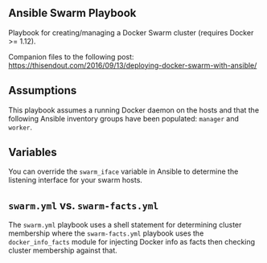 ## Ansible Swarm Playbook

Playbook for creating/managing a Docker Swarm cluster (requires Docker >= 1.12).

Companion files to the following post: https://thisendout.com/2016/09/13/deploying-docker-swarm-with-ansible/

## Assumptions

This playbook assumes a running Docker daemon on the hosts and that the following Ansible inventory groups have been populated: `manager` and `worker`.

## Variables

You can override the `swarm_iface` variable in Ansible to determine the listening interface for your swarm hosts.

## `swarm.yml` vs. `swarm-facts.yml`

The `swarm.yml` playbook uses a shell statement for determining cluster membership where the `swarm-facts.yml` playbook uses the `docker_info_facts` module for injecting Docker info as facts then checking cluster membership against that.
